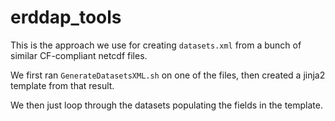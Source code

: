 # erddap_tools
This is the approach we use for creating `datasets.xml` from a bunch of similar CF-compliant netcdf files. 

We first ran `GenerateDatasetsXML.sh` on one of the files, then created a jinja2 template from that result. 

We then just loop through the datasets populating the fields in the template.

